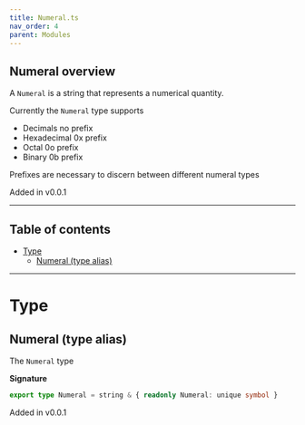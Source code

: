```yaml
---
title: Numeral.ts
nav_order: 4
parent: Modules
---
```


## Numeral overview

A `Numeral` is a string that represents a numerical quantity.

Currently the `Numeral` type supports

- Decimals no prefix
- Hexadecimal 0x prefix
- Octal 0o prefix
- Binary 0b prefix

Prefixes are necessary to discern between different numeral types

Added in v0.0.1

---

<h2 class="text-delta">Table of contents</h2>

- [Type](#type)
  - [Numeral (type alias)](#numeral-type-alias)

---

# Type

## Numeral (type alias)

The `Numeral` type

**Signature**

```ts
export type Numeral = string & { readonly Numeral: unique symbol }
```

Added in v0.0.1
